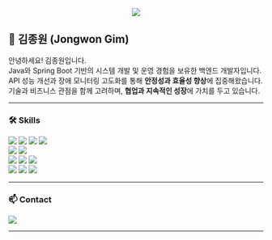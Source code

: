 <!-- GitHub 프로필 상단 배너 -->
<p align="center">
  <img src="https://capsule-render.vercel.app/api?type=waving&color=auto&height=180&section=header&fontSize=40&animation=fadeIn&fontAlignY=35" />
</p>




## 👋 김종원 (Jongwon Gim)

안녕하세요! 김종원입니다.  
Java와 Spring Boot 기반의 시스템 개발 및 운영 경험을 보유한 백엔드 개발자입니다.  
API 성능 개선과 장애 모니터링 고도화를 통해 **안정성과 효율성 향상**에 집중해왔습니다.  
기술과 비즈니스 관점을 함께 고려하며, **협업과 지속적인 성장**에 가치를 두고 있습니다.

---

### 🛠️ Skills

<p>
  <img src="https://img.shields.io/badge/Java-007396?style=flat&logo=Openjdk&logoColor=white"/>
  <img src="https://img.shields.io/badge/Python-3776AB?style=flat&logo=Python&logoColor=white"/>
  <img src="https://img.shields.io/badge/Node.js-339933?style=flat&logo=node.js&logoColor=white"/>
  <img src="https://img.shields.io/badge/Spring-6DB33F?style=flat&logo=spring&logoColor=white"/>
  <br>
  <img src="https://img.shields.io/badge/MySQL-4479A1?style=flat&logo=mysql&logoColor=white"/>
  <img src="https://img.shields.io/badge/PostgreSQL-003545?style=flat&logo=postgresql&logoColor=white"/>
  <br>
  <img src="https://img.shields.io/badge/Linux-FCC624?style=flat&logo=linux&logoColor=black"/>
  <img src="https://img.shields.io/badge/Docker-2496ED?style=flat&logo=docker&logoColor=white"/>
  <img src="https://img.shields.io/badge/AWS EC2-232F3E?style=flat&logo=amazonaws&logoColor=white"/>
  <br>
  <img src="https://img.shields.io/badge/React-20232A?style=flat&logo=react&logoColor=61DAFB"/>
  <img src="https://img.shields.io/badge/JavaScript-F7DF1E?style=flat&logo=javascript&logoColor=black"/>
  <img src="https://img.shields.io/badge/Android-3DDC84?style=flat&logo=android&logoColor=white"/>
</p>

---

### 📫 Contact

<a href="mailto:jeremygim.dev@gmail.com">
  <img src="https://img.shields.io/badge/Gmail-d14836?style=flat&logo=gmail&logoColor=white" />
</a>

<!-- 추가 채널이 있다면 여기에 링크를 추가하세요 (예: LinkedIn, 블로그 등) -->

---

<!-- GitHub 활동 통계 추가를 원하시면 아래 주석 해제 -->
<!--
![Jongwon's GitHub stats](https://github-readme-stats.vercel.app/api?username=gimjeremy&show_icons=true&theme=tokyonight)
-->
